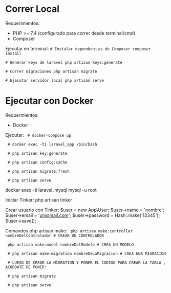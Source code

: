 # Correr Local

Requerimientos: 
- PHP >= 7.4 (configurado para correr desde terminal/cmd)
- Composer

Ejecutar en terminal:
`# Instalar dependencias de Composer
composer install` 

`# Generar keys de laravel
php artisan keys:generate` 

`# Correr migraciones
php artisan migrate `



`# Ejecutar servidor local
php artisan serve`


# Ejecutar con Docker

Requermientos:
- Docker :

Ejecutar:
` # docker-compose up`

` # docker exec -ti laravel_app /bin/bash`

` # php artisan key:generate`

` # php artisan config:cache`

` # php artisan migrate:fresh`

` # php artisan serve`



docker exec -ti laravel_mysql mysql -u root

Iniciar Tinker: php artisan tinker

Crear usuario con Tinker:
$user = new App\User; 
$user->name = 'nombre'; $user->email = 'un@mail.com';
$user->password = Hash::make('12345');
$user->save();





Comandos php artisan make:
` php artisan make:controller nombreDelControlador # CREAR UN CONTROLADOR`

` php artisan make:model nombreDelModelo # CREA UN MODELO`

` # php artisan make:migration nombreDeLaMigracion # CREA UNA MIGRACION`

` # LUEGO DE CREAR LA MIGRATION Y PONER EL CODIGO PARA CREAR LA TABLA , ACORDATE DE PONER:`

` # php artisan migrate`


` # php artisan serve`